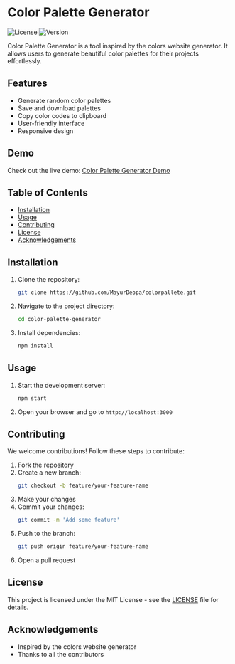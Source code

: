 # Color Palette Generator

![License](https://img.shields.io/badge/license-MIT-blue.svg)
![Version](https://img.shields.io/badge/version-1.0.0-green.svg)

Color Palette Generator is a tool inspired by the colors website generator. It allows users to generate beautiful color palettes for their projects effortlessly.

## Features

- Generate random color palettes
- Save and download palettes
- Copy color codes to clipboard
- User-friendly interface
- Responsive design

## Demo

Check out the live demo: [Color Palette Generator Demo](http://example.com](https://colorpallete.vercel.app/))

## Table of Contents

- [Installation](#installation)
- [Usage](#usage)
- [Contributing](#contributing)
- [License](#license)
- [Acknowledgements](#acknowledgements)

## Installation

1. Clone the repository:
    ```bash
    git clone https://github.com/MayurDeopa/colorpallete.git
    ```
2. Navigate to the project directory:
    ```bash
    cd color-palette-generator
    ```
3. Install dependencies:
    ```bash
    npm install
    ```

## Usage

1. Start the development server:
    ```bash
    npm start
    ```
2. Open your browser and go to `http://localhost:3000`

## Contributing

We welcome contributions! Follow these steps to contribute:

1. Fork the repository
2. Create a new branch:
    ```bash
    git checkout -b feature/your-feature-name
    ```
3. Make your changes
4. Commit your changes:
    ```bash
    git commit -m 'Add some feature'
    ```
5. Push to the branch:
    ```bash
    git push origin feature/your-feature-name
    ```
6. Open a pull request

## License

This project is licensed under the MIT License - see the [LICENSE](LICENSE) file for details.

## Acknowledgements

- Inspired by the colors website generator
- Thanks to all the contributors

